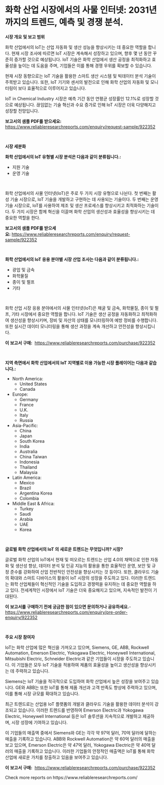 <p><h1>화학 산업 시장에서의 사물 인터넷: 2031년까지의 트렌드, 예측 및 경쟁 분석.</h1></p><p><strong>시장 개요 및 보고 범위</strong></p>
<p><p>화학 산업에서의 IoT는 산업 자동화 및 생산 성능을 향상시키는 데 중요한 역할을 합니다. 현재 시장 조사에 따르면 IoT 시장은 계속해서 성장하고 있으며, 향후 몇 년 동안 꾸준히 증가할 것으로 예상됩니다. IoT 기술은 화학 산업에서 생산 공정을 최적화하고 효율성을 높이는 데 도움을 주며, 기업들은 이를 통해 경쟁 우위를 확보할 수 있습니다.</p><p>현재 시장 동향으로는 IoT 기술을 활용한 스마트 생산 시스템 및 빅데이터 분석 기술이 주목받고 있습니다. 또한, IoT 기기와 센서의 발전으로 인해 화학 산업의 자동화 및 모니터링이 보다 효율적으로 이루어지고 있습니다.</p><p>IoT in Chemical Industry 시장은 예측 기간 동안 연평균 성장률인 12.1%로 성장할 것으로 예상됩니다. 끊임없는 기술 혁신과 수요 증가로 인해 IoT 시장은 더욱 다양해지고 성장할 전망입니다.</p></p>
<p><strong>보고서의 샘플 PDF를 받으세요:</strong> <a href="https://www.reliableresearchreports.com/enquiry/request-sample/922352">https://www.reliableresearchreports.com/enquiry/request-sample/922352</a></p>
<p>&nbsp;</p>
<p><strong>시장 세분화</strong></p>
<p><strong>화학 산업에서의 IoT 유형별 시장 분석은 다음과 같이 분류됩니다.:</strong></p>
<p><ul><li>지원 기술</li><li>운영 기술</li></ul></p>
<p>&nbsp;</p>
<p><p>화학 산업에서의 사물 인터넷(IoT)은 주로 두 가지 시장 유형으로 나뉜다. 첫 번째는 활성 기술 시장으로, IoT 기술을 개발하고 구현하는 데 사용되는 기술이다. 두 번째는 운영 기술 시장으로, IoT를 사용하여 제조 및 생산 프로세스를 향상시키고 최적화하는 기술이다. 두 가지 시장은 함께 혁신을 이끌며 화학 산업의 생산성과 효율성을 향상시키는 데 중요한 역할을 한다.</p></p>
<p><strong>보고서의 샘플 PDF를 받으세요:</strong>&nbsp;<a href="https://www.reliableresearchreports.com/enquiry/request-sample/922352">https://www.reliableresearchreports.com/enquiry/request-sample/922352</a></p>
<p>&nbsp;</p>
<p><strong> 화학 산업에서의 IoT 응용 분야별 시장 산업 조사는 다음과 같이 분류됩니다.:</strong></p>
<p><ul><li>광업 및 금속</li><li>화학물질</li><li>종이 및 펄프</li><li>기타</li></ul></p>
<p>&nbsp;</p>
<p><p>화학 산업 시장 응용 분야에서의 사물 인터넷(IoT)은 채굴 및 금속, 화학물질, 종이 및 펄프, 기타 시장에서 중요한 역할을 합니다. IoT 기술은 생산 공정을 자동화하고 최적화하여 생산성을 향상시키며, 장비 및 자산의 상태를 모니터링하여 예방 정비를 수행합니다. 또한 실시간 데이터 모니터링을 통해 생산 과정을 계속 개선하고 안전성을 향상시킵니다.</p></p>
<p><strong>이 보고서 구매:</strong>&nbsp; <a href="https://www.reliableresearchreports.com/purchase/922352">https://www.reliableresearchreports.com/purchase/922352</a></p>
<p>&nbsp;</p>
<p><strong>지역 측면에서 화학 산업에서의 IoT 지역별로 이용 가능한 시장 플레이어는 다음과 같습니다.:</strong></p>
<p><ul>
    <li>
        North America:
        <ul>
            <li>United States</li>
            <li>Canada</li>
        </ul>
    </li>
    <li>
        Europe:
        <ul>
            <li>Germany</li>
            <li>France</li>
            <li>U.K.</li>
            <li>Italy</li>
            <li>Russia</li>
        </ul>
    </li>
    <li>
        Asia-Pacific:
        <ul>
            <li>China</li>
            <li>Japan</li>
            <li>South Korea</li>
            <li>India</li>
            <li>Australia</li>
            <li>China Taiwan</li>
            <li>Indonesia</li>
            <li>Thailand</li>
            <li>Malaysia</li>
        </ul>
    </li>
    <li>
        Latin America:
        <ul>
            <li>Mexico</li>
            <li>Brazil</li>
            <li>Argentina Korea</li>
            <li>Colombia</li>
        </ul>
    </li>
    <li>
        Middle East & Africa:
        <ul>
            <li>Turkey</li>
            <li>Saudi</li>
            <li>Arabia</li>
            <li>UAE</li>
            <li>Korea</li>
        </ul>
    </li>
    </ul></p>
<p>&nbsp;</p>
<p><strong>글로벌 화학 산업에서의 IoT 의 새로운 트렌드는 무엇입니까? 시장?</strong></p>
<p><p>글로벌 화학 산업의 IoT에서 현재 및 떠오르는 트렌드는 산업 4.0의 채택으로 인한 자동화 및 생산성 향상, 데이터 분석 및 인공 지능의 활용을 통한 효율적인 운영, 보안 및 규정 준수를 강화하여 산업 전반적인 안전성을 향상시키는 것 등이다. 또한, 클라우드 기술의 확대와 스마트 디바이스의 활용이 IoT 시장의 성장을 주도하고 있다. 이러한 트렌드는 화학 산업체들이 혁신적인 기술을 도입하고 경쟁력을 유지하는 데 중요한 역할을 하고 있다. 전세계적인 시장에서 IoT 기술은 더욱 중요해지고 있으며, 지속적인 발전이 기대된다.</p></p>
<p><strong>이 보고서를 구매하기 전에 궁금한 점이 있으면 문의하거나 공유하세요.</strong>- <a href="https://www.reliableresearchreports.com/enquiry/pre-order-enquiry/922352">https://www.reliableresearchreports.com/enquiry/pre-order-enquiry/922352</a></p>
<p>&nbsp;</p>
<p><strong>주요 시장 참여자</strong></p>
<p><p>IoT는 화학 산업에 많은 혁신을 가져오고 있으며, Siemens, GE, ABB, Rockwell Automation, Emerson Electric, Yokogawa Electric, Honeywell International, Mitsubishi Electric, Schneider Electric과 같은 기업들이 시장을 주도하고 있습니다. 이 기업들은 모두 IoT 기술을 적용하여 제품의 효율성을 높이고 생산성을 향상시키는 데 주력하고 있습니다.</p><p>Siemens는 IoT 기술을 적극적으로 도입하여 화학 산업에서 높은 성장을 보여주고 있습니다. GE와 ABB는 또한 IoT를 통해 제품 개선과 고객 만족도 향상에 주력하고 있으며, 이를 통해 시장 규모를 확대하고 있습니다.</p><p>최근 트렌드로는 산업용 IoT 플랫폼의 개발과 클라우드 기술을 활용한 데이터 분석이 강조되고 있습니다. 이러한 트렌드를 반영하여 Emerson Electric과 Yokogawa Electric, Honeywell International 등은 IoT 솔루션을 지속적으로 개발하고 제공하며, 시장 성장에 기여하고 있습니다.</p><p>이 기업들의 매출액 중에서 Siemens와 GE는 각각 약 97억 달러, 70억 달러에 달하는 매출을 기록하고 있습니다. ABB와 Rockwell Automation은 약 60억 달러의 매출을 보고 있으며, Emerson Electric은 약 47억 달러, Yokogawa Electric은 약 40억 달러의 매출을 기록하고 있습니다. 이러한 기업들의 안정적인 매출액은 IoT를 통해 화학 산업에 새로운 가치를 창출하고 있음을 보여주고 있습니다.</p></p>
<p><strong>이 보고서 구매:</strong>&nbsp;&nbsp;<a href="https://www.reliableresearchreports.com/purchase/922352">https://www.reliableresearchreports.com/purchase/922352</a></p>
<p>Check more reports on https://www.reliableresearchreports.com/</p>

